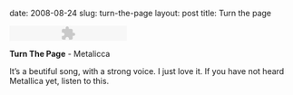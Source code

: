 date: 2008-08-24
slug: turn-the-page
layout: post
title: Turn the page


<embed type="application/x-shockwave-flash" src="http://assets.tumblr.com/swf/audio_player.swf?audio_file=http://www.tumblr.com/audio_file/47163138/kLg0R7T3td0rr2ecVrpF0ij7&color=FFFFFF" height="27" width="207" quality="best" wmode="opaque"></embed><p><b>Turn The Page</b> - Metalicca</p>

<p>It&#8217;s a beutiful song, with a strong voice. I just love it. If you have not heard Metallica yet, listen to this.</p>
